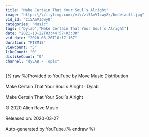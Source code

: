 ```yaml
---
title: "Make Certain That Your Soul´s Alright"
image: "https:\/\/i.ytimg.com\/vi\/zi5AmVIcwy8\/hqdefault.jpg"
vid_id: "zi5AmVIcwy8"
categories: "Music"
tags: ["Dylab","Make Certain That Your Soul´s Alright"]
date: "2021-10-22T03:44:57+03:00"
vid_date: "2020-03-26T10:17:16Z"
duration: "PT8M1S"
viewcount: "5"
likeCount: "0"
dislikeCount: "0"
channel: "dyLAB - Topic"
---
```

{% raw %}Provided to YouTube by Move Music Distribution<br /><br />Make Certain That Your Soul´s Alright · Dylab<br /><br />Make Certain That Your Soul´s Alright<br /><br />℗ 2020 Alien Rave Music<br /><br />Released on: 2020-03-27<br /><br />Auto-generated by YouTube.{% endraw %}
